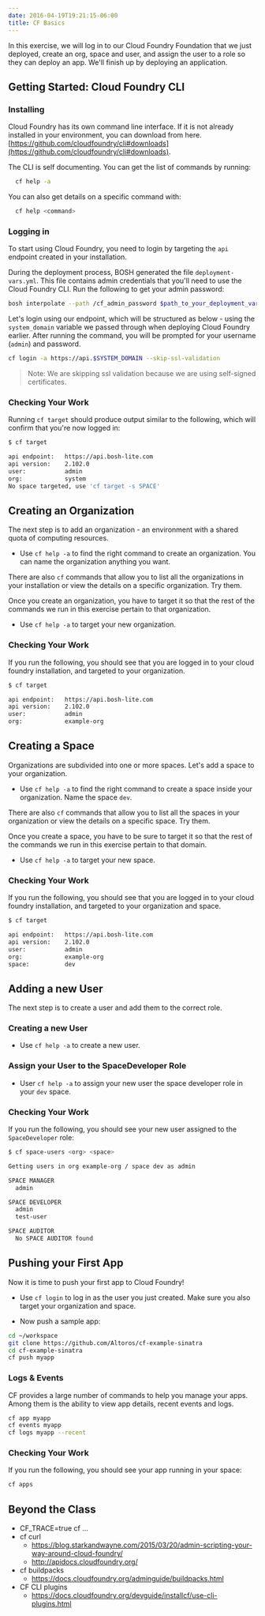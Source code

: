 ```yaml
---
date: 2016-04-19T19:21:15-06:00
title: CF Basics
---
```


In this exercise, we will log in to our Cloud Foundry Foundation that we just deployed, create an org, space and user, and assign the user to a role so they can deploy an app.  We'll finish up by deploying an application.


## Getting Started: Cloud Foundry CLI

### Installing

Cloud Foundry has its own command line interface. If it is not already installed in your environment, you can download from here. [https://github.com/cloudfoundry/cli#downloads](https://github.com/cloudfoundry/cli#downloads).

The CLI is self documenting. You can get the list of commands by running:

```sh
  cf help -a
```

You can also get details on a specific command with:

```sh
  cf help <command>
```

### Logging in

To start using Cloud Foundry, you need to login by targeting the `api` endpoint created in your installation.

During the deployment process, BOSH generated the file `deployment-vars.yml`. This file contains admin credentials that you'll need to use the Cloud Foundry CLI. Run the following to get your admin password:

```sh
bosh interpolate --path /cf_admin_password $path_to_your_deployment_vars_yml_file
```

Let's login using our endpoint, which will be structured as below - using the `system_domain` variable we passed through when deploying Cloud Foundry earlier. After running the command, you will be prompted for your username (`admin`) and password.

```sh
cf login -a https://api.$SYSTEM_DOMAIN --skip-ssl-validation
```

> Note: We are skipping ssl validation because we are using self-signed certificates.

### Checking Your Work

Running `cf target` should produce output similar to the following, which will confirm that you're now logged in:

```sh
$ cf target

api endpoint:   https://api.bosh-lite.com
api version:    2.102.0
user:           admin
org:            system
No space targeted, use 'cf target -s SPACE'
```

## Creating an Organization

The next step is to add an organization - an environment with a shared quota of computing resources.

* Use `cf help -a` to find the right command to create an organization.  You can name the organization anything you want.

There are also `cf` commands that allow you to list all the organizations in your installation or view the details on a specific organization.  Try them.

Once you create an organization, you have to target it so that the rest of the commands we run in this exercise pertain to that organization.

* Use `cf help -a` to target your new organization.

### Checking Your Work

If you run the following, you should see that you are logged in to your cloud foundry installation, and targeted to your organization.

```sh
$ cf target

api endpoint:   https://api.bosh-lite.com
api version:    2.102.0
user:           admin
org:            example-org
```

## Creating a Space

Organizations are subdivided into one or more spaces. Let's add a space to your organization.

* Use `cf help -a` to find the right command to create a space inside your organization.  Name the space `dev`.

There are also `cf` commands that allow you to list all the spaces in your organization or view the details on a specific space.  Try them.

Once you create a space, you have to be sure to target it so that the rest of the commands we run in this exercise pertain to that domain.

* Use `cf help -a` to target your new space.

### Checking Your Work

If you run the following, you should see that you are logged in to your cloud foundry installation, and targeted to your organization and space.

```sh
$ cf target

api endpoint:   https://api.bosh-lite.com
api version:    2.102.0
user:           admin
org:            example-org
space:          dev
```

## Adding a new User

The next step is to create a user and add them to the correct role.

### Creating a new User

* Use `cf help -a` to create a new user.

### Assign your User to the SpaceDeveloper Role

* User `cf help -a` to assign your new user the space developer role in your `dev` space.

### Checking Your Work

If you run the following, you should see your new user assigned to the `SpaceDeveloper` role:

```sh
$ cf space-users <org> <space>

Getting users in org example-org / space dev as admin

SPACE MANAGER
  admin

SPACE DEVELOPER
  admin
  test-user

SPACE AUDITOR
  No SPACE AUDITOR found
```

## Pushing your First App

Now it is time to push your first app to Cloud Foundry!

* Use `cf login` to log in as the user you just created.  Make sure you also target your organization and space.

* Now push a sample app:

```bash
cd ~/workspace
git clone https://github.com/Altoros/cf-example-sinatra
cd cf-example-sinatra
cf push myapp
```

### Logs & Events

CF provides a large number of commands to help you manage your apps.  Among them is the ability to view app details, recent events and logs.

```sh
cf app myapp
cf events myapp
cf logs myapp --recent
```

### Checking Your Work

If you run the following, you should see your app running in your space:

```sh
cf apps
```

## Beyond the Class

* CF_TRACE=true cf ...
* cf curl
   * https://blog.starkandwayne.com/2015/03/20/admin-scripting-your-way-around-cloud-foundry/
   * http://apidocs.cloudfoundry.org/
* cf buildpacks
   * https://docs.cloudfoundry.org/adminguide/buildpacks.html
* CF CLI plugins
   * https://docs.cloudfoundry.org/devguide/installcf/use-cli-plugins.html
